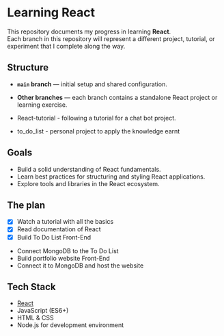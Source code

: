 # Learning React

This repository documents my progress in learning **React**.  
Each branch in this repository will represent a different project, tutorial, or experiment that I complete along the way.

## Structure
- **`main` branch** — initial setup and shared configuration.
- **Other branches** — each branch contains a standalone React project or learning exercise.

- React-tutorial - following a tutorial for a chat bot project.
- to_do_list - personal project to apply the knowledge earnt

## Goals
- Build a solid understanding of React fundamentals.
- Learn best practices for structuring and styling React applications.
- Explore tools and libraries in the React ecosystem.

## The plan
- [x] Watch a tutorial with all the basics
- [x] Read documentation of React
- [x] Build To Do List Front-End
- Connect MongoDB to the To Do List
- Build portfolio website Front-End
- Connect it to MongoDB and host the website

## Tech Stack
- [React](https://react.dev/)
- JavaScript (ES6+)
- HTML & CSS
- Node.js for development environment

